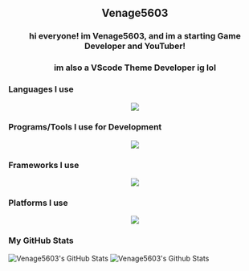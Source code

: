 <h2 align="center">Venage5603</h2>

<h3 align="center">hi everyone! im Venage5603, and im a starting Game Developer and YouTuber!</h3>
<h3 align="center">im also a VScode Theme Developer ig lol</h3>
<h3>Languages I use</h3>

<p align="center">
  <a href="https://skillicons.dev">
    <img src="https://skillicons.dev/icons?i=c,cs,cpp,md,html,css" />
  </a>
</p>

<h3>Programs/Tools I use for Development</h3>

<p align="center">
  <a href="https://skillicons.dev">
    <img src="https://skillicons.dev/icons?i=git,unreal,vscode,cmake,nodejs" />
  </a>
</p>

<h3>Frameworks I use</h3>

<p align="center">
  <a href="https://skillicons.dev">
    <img src="https://skillicons.dev/icons?i=dotnet,yarn" />
  </a>
</p>

<h3>Platforms I use</h3>

<p align="center">
  <a href="https://skillicons.dev">
    <img src="https://skillicons.dev/icons?i=discord,github,twitter,windows" />
  </a>
</p>

<h3>My GitHub Stats</h3>

![Venage5603's GitHub Stats](https://my-readme-stats-one.vercel.app/api?username=Venage5603&show_icons=true&theme=gotham)
![Venage5603's Github Stats](https://my-readme-stats-one.vercel.app/api/top-langs/?username=Venage5603&layout=compact&theme=gotham)
